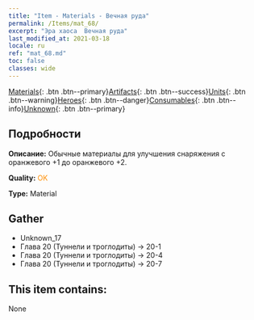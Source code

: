 ```yaml
---
title: "Item - Materials - Вечная руда"
permalink: /Items/mat_68/
excerpt: "Эра хаоса  Вечная руда"
last_modified_at: 2021-03-18
locale: ru
ref: "mat_68.md"
toc: false
classes: wide
---
```

 [Materials](/ru/Items/){: .btn .btn--primary}[Artifacts](/ru/Items/Artifacts/){: .btn .btn--success}[Units](/ru/Items/Units/){: .btn .btn--warning}[Heroes](/ru/Items/Heroes/){: .btn .btn--danger}[Consumables](/ru/Items/Consumables/){: .btn .btn--info}[Unknown](/ru/Items/Unknown/){: .btn .btn--primary}

## Подробности
 **Описание:** Обычные материалы для улучшения снаряжения c оранжевого +1 до оранжевого +2.

 **Quality:** <span style="color: #FF8C00">OK</span>

 **Type:** Material

## Gather

*    Unknown_17 
*    Глава 20 (Туннели и троглодиты) -> 20-1 
*    Глава 20 (Туннели и троглодиты) -> 20-4 
*    Глава 20 (Туннели и троглодиты) -> 20-7 

## This item contains:

  None

